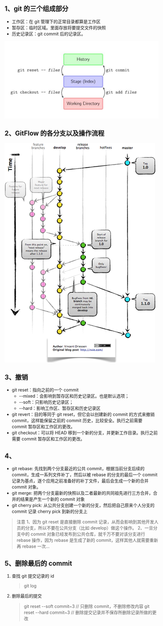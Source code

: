 ## 1、git 的三个组成部分

- 工作区：在 git 管理下的正常目录都算是工作区
- 暂存区：临时区域。里面存放将要提交文件的快照
- 历史记录区：git commit 后的记录区。

![三个部分操作流程图](./res/git_tips_01.jpg)

## 2、GitFlow 的各分支以及操作流程

![GitFlow操作流程](./res/git_tips_02.jpg)

## 3、撤销

- git reset：指向之前的一个 commit
  - --mixed：会影响到暂存区和历史记录区。也是默认选项；
  - --soft：只影响历史记录区；
  - --hard：影响工作区、暂存区和历史记录区
- git revert：目的等同于 git reset，但它会以创建新的 commit 的方式来撤销 commit，这样能保留之前的 commit 历史，比较安全。执行之前需要 commit 暂存区和工作区的更改。
- git checkout：可以将 HEAD 移到一个新的分支，并更新工作目录。执行之前需要 commit 暂存区和工作区的更改。

## 4、

- git rebase: 先找到两个分支最近的公共 commit，根据当前分支后续的 commit，生成一系列文件补丁，然后以被 rebase 的分支的最后一个 commit 记录为基点，逐个应用之前准备好的补丁文件，最后会生成一个新的合并 commit 对象。
- git merge: 把两个分支最新的快照以及二者最新的共同祖先进行三方合并，合并的结果是产生一个新的 commit 对象
- git cherry pick: 从公共分支创建一个新的分支，然后把自己原来个人分支的 commit 记录 cherry pick 到新的分支上

> 注意
> 1、因为 git reset 是直接删除 commit 记录，从而会影响到其他开发人员的分支，所以不要在公共分支（比如 develop）做这个操作。
> 2、一旦分支中的 commit 对象已经发布到公共仓库，就千万不要对该分支进行 rebase 操作，因为 rebase 是生成了新的 commit，这样其他人就需要重新再 rebase 一次…

## 5、删除最后的 commit

1. 查找 git 提交记录的 id
   > git log
2. 删除最后的提交
   > git reset --soft commit~3 // 只删除 commit，不删除修改内容
   > git reset --hard commit~3 // 删除提交记录并不保存所删除记录所做的更改
